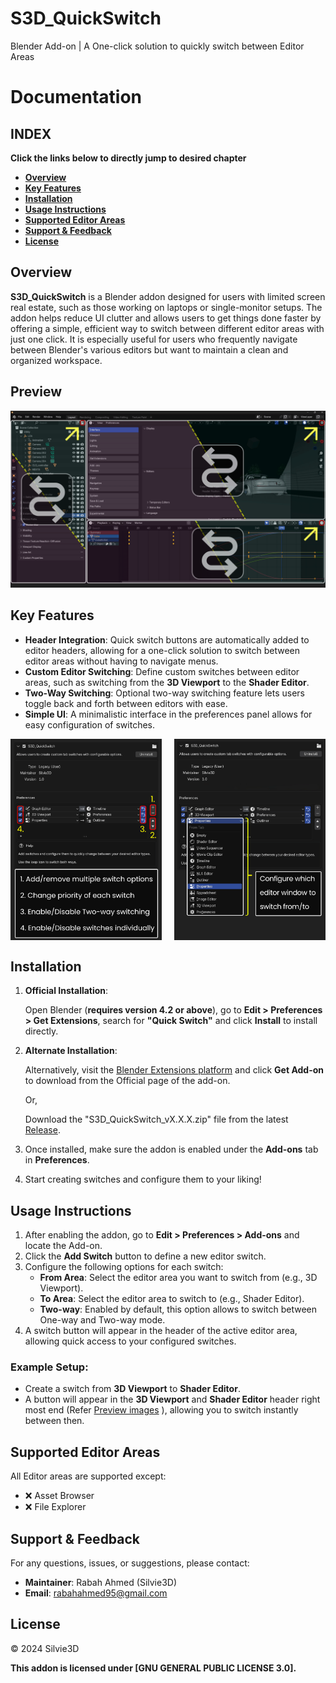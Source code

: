 # S3D_QuickSwitch
Blender Add-on | A One-click solution to quickly switch between Editor Areas
# Documentation 

## INDEX  

**Click the links below to directly jump to desired chapter**

- [**Overview**](#overview) 
- [**Key Features**](#key-features) 
- [**Installation**](#installation)   
- [**Usage Instructions**](#usage-instructions)   
- [**Supported Editor Areas**](#supported-editor-areas)   
- [**Support & Feedback**](#support--feedback)   
- [**License**](#license)   
## Overview

**S3D_QuickSwitch** is a Blender addon designed for users with limited screen real estate, such as those working on laptops or single-monitor setups. The addon helps reduce UI clutter and allows users to get things done faster by offering a simple, efficient way to switch between different editor areas with just one click. It is especially useful for users who frequently navigate between Blender's various editors but want to maintain a clean and organized workspace.

## Preview

<img src="Preview/Addon_Cover.png" alt="Addon Cover">


## Key Features
- **Header Integration**: Quick switch buttons are automatically added to editor headers, allowing for a one-click solution to switch between editor areas without having to navigate menus.
- **Custom Editor Switching**: Define custom switches between editor areas, such as switching from the **3D Viewport** to the **Shader Editor**.
- **Two-Way Switching**: Optional two-way switching feature lets users toggle back and forth between editors with ease.
- **Simple UI**: A minimalistic interface in the preferences panel allows for easy configuration of switches.

<div style="display: flex; justify-content: space-between;">
  <img src="Preview/Preferences_Setup.png" alt="Preferences Setup 1" width="48%">
  <img src="Preview/Preferences_Setup_2.png" alt="Preferences Setup 2" width="48%">
</div>


## Installation

1. **Official Installation**:  

   Open Blender (**requires version 4.2 or above**), go to **Edit > Preferences > Get Extensions**, search for **"Quick Switch"** and click **Install** to install directly.  
    
3. **Alternate Installation**:

   Alternatively, visit the [Blender Extensions platform](https://extensions.blender.org/add-ons/s3d-quickswitch) and click **Get Add-on** to download from the Official page of the add-on.
   
   Or,
   
   Download the "S3D_QuickSwitch_vX.X.X.zip" file from the latest [Release](https://github.com/Silvie3D/S3D_QuickSwitch/releases).

5. Once installed, make sure the addon is enabled under the **Add-ons** tab in **Preferences**.  

6. Start creating switches and configure them to your liking!

## Usage Instructions

1. After enabling the addon, go to **Edit > Preferences > Add-ons** and locate the Add-on.
2. Click the **Add Switch** button to define a new editor switch.
3. Configure the following options for each switch:
   - **From Area**: Select the editor area you want to switch from (e.g., 3D Viewport).
   - **To Area**: Select the editor area to switch to (e.g., Shader Editor).
   - **Two-way**: Enabled by default, this option allows to switch between One-way and Two-way mode.
4. A switch button will appear in the header of the active editor area, allowing quick access to your configured switches.

### Example Setup:
- Create a switch from **3D Viewport** to **Shader Editor**.
- A button will appear in the **3D Viewport** and **Shader Editor** header right most end (Refer [Preview images](#preview) ), allowing you to switch instantly between then.

## Supported Editor Areas
All Editor areas are supported except: 
- ❌ Asset Browser
- ❌ File Explorer


## Support & Feedback
For any questions, issues, or suggestions, please contact:
- **Maintainer**: Rabah Ahmed (Silvie3D)              
- **Email**: rabahahmed95@gmail.com

## License
© 2024 Silvie3D

**This addon is licensed under [GNU GENERAL PUBLIC LICENSE 3.0].**
